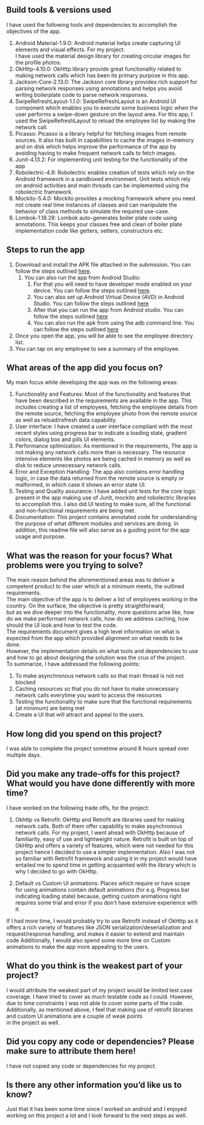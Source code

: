 ## Build tools & versions used
I have used the following tools and dependencies to accomplish the objectives of the app.  
1. Android Material-1.9.0: Android material helps create capturing UI elements and visual effects. For my project.  
   I have used the material design library for creating circular images for the profile photos.
2. OkHttp-4.10.0: OkHttp library provide great functionality related to making network calls which has been its primary purpose in this app.
3. Jackson-Core-2.13.0: The Jackson core library provides rich support for parsing network responses using annotations and helps you avoid writing boilerplate code to parse network responses.
4. SwipeRefreshLayout-1.1.0: SwipeRefreshLayout is an Android UI component which enables you to execute some business logic when the user performs a swipe-down gesture on the layout area.
   For this app, I used the SwipeRefreshLayout to reload the employee list by making the network call.
5. Picasso: Picasso is a library helpful for fetching images from remote sources. It also has built in capabilities to cache the images in-memory and on disk which helps improve the performance of the app by avoiding having to make frequent network calls to fetch images.
6. Junit-4.13.2: For implementing unit testing for the functionality of the app
7. Robolectric-4.9: Robolectric enables creation of tests which rely on the Android framework in a sandboxed environment. Unit tests which rely on android activities and main threads can be implemented using the robolectric framework.
8. Mockito-5.4.0: Mockito provides a mocking framework where you need not create real time instances of classes and can manipulate the behavior of class methods to simulate the required use-case.
9. Lombok-1.18.28: Lombok auto-generates boiler plate code using annotations. This keeps your classes free and clean of boiler plate implementation code like getters, setters, constructors etc.

## Steps to run the app
1. Download and install the APK file attached in the submission. You can follow the steps outlined [here](https://www.talkandroid.com/guides/beginner/install-apk-files-on-android/).
   1. You can also run the app from Android Studio:
      1. For that you will need to have developer mode enabled on your device. You can follow the steps outlined [here](https://www.lifewire.com/how-to-enable-developer-mode-on-android-4684044).
      2. You can also set up Android Virtual Device (AVD) in Android Studio. You can follow the steps outlined [here](https://developer.android.com/studio/run/managing-avds#:~:text=AVD%20properties%20%20%20%20AVD%20property%20,different%20syste%20...%20%2014%20more%20rows%20)
      3. After that you can run the app from Android studio. You can follow the steps outlined [here](https://developer.android.com/studio/run/)
      4. You can also run the apk from using the adb command line. You can follow the steps outlined [here](https://developer.android.com/tools/adb#move)
2. Once you open the app, you will be able to see the employee directory list.
3. You can tap on any employee to see a summary of the employee.

## What areas of the app did you focus on?
My main focus while developing the app was on the following areas:
1. Functionality and Features: Most of the functionality and features that have been described in the requirements are available in the app.
   This includes creating a list of employees, fetching the employee details from the remote source, fetching the employee photo from the remote source as well as reload/refresh data capability.
2. User interface: I have created a user interface compliant with the most recent styles using progress bar to indicate a loading state, gradient colors, dialog box and pills UI elements.
3. Performance optimization: As mentioned in the requirements, The app is not making any network calls more than is necessary. The resource intensive elements like photos are being cached in memory as well as disk to reduce unnecessary network calls.
4. Error and Exception Handling: The app also contains error handling logic, in case the data returned from the remote source is empty or malformed, in which case it shows an error state UI.
5. Testing and Quality assurance: I have added unit tests for the core logic present in the app making use of Junit, mockito and robolectric libraries to accomplish this. I also did UI testing to make sure, all the functional and non-functional requirements are being met.
6. Documentation: This project contains annotated code for understanding the purpose of what different modules and services are doing. In addition, this readme file will also serve as a guiding point for the app usage and purpose.

## What was the reason for your focus? What problems were you trying to solve?
The main reason behind the aforementioned areas was to deliver a competent product to the user which at a minimum meets, the outlined requirements.  
The main objective of the app is to deliver a list of employees working in the country. On the surface, the objective is pretty straightforward,  
but as we dive deeper into the functionality, more questions arise like, how do we make performant network calls, how do we address caching, how should the UI look and how to test the code.  
The requirements document gives a high level information on what is expected from the app which provided alignment on what needs to be done.  
However, the implementation details on what tools and dependencies to use and how to go about designing the solution was the crux of the project.  
To summarize, I have addressed the following points:
1. To make asynchronous network calls so that main thread is not not blocked
2. Caching resources so that you do not have to make unnecessary network calls everytime you want to access the resources
3. Testing the functionality to make sure that the functional requirements (at minimum) are being met
4. Create a UI that will attract and appeal to the users.

## How long did you spend on this project?
I was able to complete the project sometime around 8 hours spread over multiple days.

## Did you make any trade-offs for this project? What would you have done differently with more time?
I have worked on the following trade offs, for the project:
1. Okhttp vs Retrofit: OkHttp and Retrofit are libraries used for making network calls. Both of them offer capability to make asynchronous network calls.
   For my project, I went ahead with OkHttp because of familiarity, easy of use and lightweight nature. Retrofit is built on top of OkHttp and offers a variety of features,
   which were not needed for this project hence I decided to use a simpler implementation. Also I was not so familiar with Retrofit framework and
   using it in my project would have entailed me to spend time in getting acquainted with the library which is why I decided to go with OkHttp.

2. Default vs Custom UI animations: Places which require or have scope for using animations contain default animations (for e.g. Progress bar indicating loading state) because, getting custom animations right requires some trial and error if you don't have extensive experience with it.

If I had more time, I would probably try to use Retrofit instead of OkHttp as it offers a rich variety of features like JSON serialization/deserialization and request/response handling, and makes it easier to extend and maintain code
Additionally, I would also spend some more time on Custom animations to make the app more appealing to the users.

## What do you think is the weakest part of your project?
I would attribute the weakest part of my project would be limited test case coverage. I have tried to cover as much testable code as I could.
However, due to time constraints I was not able to cover some parts of the code.
Additionally, as mentioned above, I feel that making use of retrofit libraries and custom UI animations are a couple of weak points  
in the project as well.

## Did you copy any code or dependencies? Please make sure to attribute them here!
I have not copied any code or dependencies for my project.

## Is there any other information you’d like us to know?
Just that it has been some time since I worked on android and I enjoyed working on this project a lot and I look forward to the next steps as well.